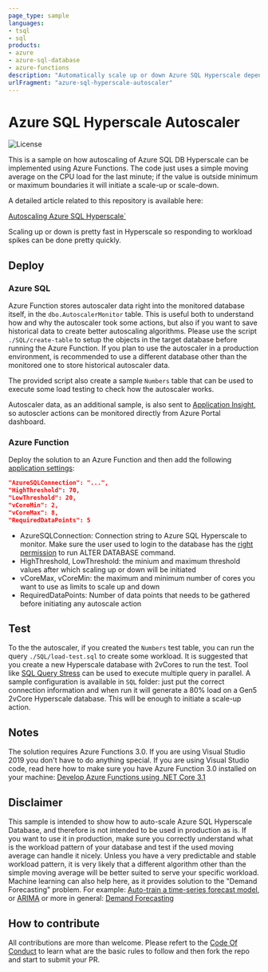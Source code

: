 ```yaml
---
page_type: sample
languages:
- tsql
- sql
products:
- azure
- azure-sql-database
- azure-functions
description: "Automatically scale up or down Azure SQL Hyperscale depending on active workload"
urlFragment: "azure-sql-hyperscale-autoscaler"
---
```


# Azure SQL Hyperscale Autoscaler

![License](https://img.shields.io/badge/license-MIT-green.svg)

<!-- 
Guidelines on README format: https://review.docs.microsoft.com/help/onboard/admin/samples/concepts/readme-template?branch=master

Guidance on onboarding samples to docs.microsoft.com/samples: https://review.docs.microsoft.com/help/onboard/admin/samples/process/onboarding?branch=master

Taxonomies for products and languages: https://review.docs.microsoft.com/new-hope/information-architecture/metadata/taxonomies?branch=master
-->

This is a sample on how autoscaling of Azure SQL DB Hyperscale can be implemented using Azure Functions. The code just uses a simple moving average on the CPU load for the last minute; if the value is outside minimum or maximum boundaries it will initiate a scale-up or scale-down.

A detailed article related to this repository is available here:

[Autoscaling Azure SQL Hyperscale`](https://techcommunity.microsoft.com/t5/azure-sql-database/autoscaling-azure-sql-hyperscale/ba-p/1149025)

Scaling up or down is pretty fast in Hyperscale so responding to workload spikes can be done pretty quickly.

## Deploy

### Azure SQL

Azure Function stores autoscaler data right into the monitored database itself, in the `dbo.AutoscalerMonitor` table. This is useful both to understand how and why the autoscaler took some actions, but also if you want to save historical data to create better autoscaling algorithms. Please use the script `./SQL/create-table` to setup the objects in the target database before running the Azure Function. If you plan to use the autoscaler in a production environment, is recommended to use a different database other than the monitored one to store historical autoscaler data.

The provided script also create a sample `Numbers` table that can be used to execute some load testing to check how the autoscaler works.

Autoscaler data, as an additional sample, is also sent to [Application Insight](https://docs.microsoft.com/en-us/azure/azure-functions/functions-monitoring#log-custom-telemetry-in-c-functions), so autoscler actions can be monitored directly from Azure Portal dashboard.

### Azure Function

Deploy the solution to an Azure Function and then add the following [application settings](https://docs.microsoft.com/en-us/azure/azure-functions/functions-how-to-use-azure-function-app-settings#settings):

```json
"AzureSQLConnection": "...",
"HighThreshold": 70,
"LowThreshold": 20,
"vCoreMin": 2,
"vCoreMax": 8,
"RequiredDataPoints": 5
```

- AzureSQLConnection: Connection string to Azure SQL Hyperscale to monitor. Make sure the user used to login to the database has the [right permission](https://docs.microsoft.com/en-us/sql/t-sql/statements/alter-database-transact-sql?view=azuresqldb-current#permissions-1) to run ALTER DATABASE command.
- HighThreshold, LowThreshold: the minium and maximum threshold values after which scaling up or down will be initiated
- vCoreMax, vCoreMin: the maximum and minimum number of cores you want to use as limits to scale up and down
- RequiredDataPoints: Number of data points that needs to be gathered before initiating any autoscale action

## Test

To the the autoscaler, if you created the `Numbers` test table, you can run the query `./SQL/load-test.sql` to create some workload. It is suggested that you create a new Hyperscale database with 2vCores to run the test. Tool like [SQL Query Stress](https://github.com/ErikEJ/SqlQueryStress) can be used to execute multiple query in parallel. A sample configuration is available in `SQL` folder: just put the correct connection information and when run it will generate a 80% load on a Gen5 2vCore Hyperscale database. This will be enough to initiate a scale-up action.

## Notes

The solution requires Azure Functions 3.0. If you are using Visual Studio 2019 you don't have to do anything special. If you are using Visual Studio code, read here how to make sure you have Azure Function 3.0 installed on your machine: [Develop Azure Functions using .NET Core 3.1 ](https://dev.to/azure/develop-azure-functions-using-net-core-3-0-gcm)

## Disclaimer

This sample is intended to show how to auto-scale Azure SQL Hyperscale Database, and therefore is not intended to be used in production as is. If you want to use it in production, make sure you correctly understand what is the workload pattern of your database and test if the used moving average can handle it nicely. Unless you have a very predictable and stable workload pattern, it is very likely that a different algorithm other than the simple moving average will be better suited to serve your specific workload. Machine learning can also help here, as it provides solution to the "Demand Forecasting" problem. For example: [Auto-train a time-series forecast model](https://docs.microsoft.com/en-us/azure/machine-learning/how-to-auto-train-forecast), or [ARIMA](https://en.wikipedia.org/wiki/Autoregressive_integrated_moving_average) or more in general: [Demand Forecasting](https://en.wikipedia.org/wiki/Demand_forecasting)

## How to contribute

All contributions are more than welcome. Please refert to the [Code Of Conduct](CODE_OF_CONDUCT.md) to learn what are the basic rules to follow and then fork the repo and start to submit your PR.
